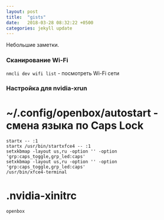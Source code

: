 ```yaml
---
layout: post
title:  "gists"
date:   2018-03-28 08:32:22 +0500
categories: jekyll update
---
```


Небольшие заметки.


### Сканирование Wi-Fi

`nmcli dev wifi list` - посмотреть Wi-Fi сети


### Настройка для nvidia-xrun

# ~/.config/openbox/autostart - смена языка по Caps Lock

```
startx -- :1                                                             
startx /usr/bin/startxfce4 -- :1
setxkbmap -layout us,ru -option '' -option 'grp:caps_toggle,grp_led:caps'
setxkbmap -layout us,ru -option '' -option 'grp:caps_toggle,grp_led:caps'
/usr/bin/xfce4-terminal
```

# .nvidia-xinitrc

```
openbox
```

<!-- :public: -->
